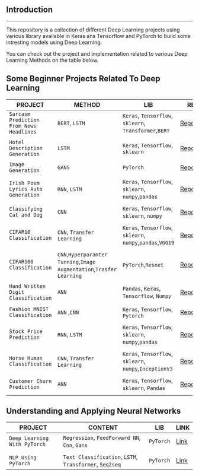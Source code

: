 
## Introduction
---

This repository is a collection of different  Deep Learning projects using various library available in Keras ans Tensorflow and PyTorch to build some intresting models using Deep Learning.

You can check  out the project and implementation related to various  Deep Learning Methods on the table below.


## Some Beginner Projects Related To Deep Learning
|__PROJECT__|__METHOD__|__LIB__|__REPO__|
|-|-|-|-|
|`Sarcasm Prediction From News Headlines`|`BERT`, `LSTM` |`Keras`, `Tensorflow`, `sklearn`, `Transformer`,`BERT`|[Repository](https://github.com/soumyajit4419/Deep_Learning_Projects/tree/master/Sarcasm_Prediction_News_Headlines%20%5BRNN%20%E2%81%84%20LSTM%5D)|
| | | | |
|`Hotel Description Generation`| `LSTM` |`Keras`, `Tensorflow`, `sklearn`|[Repository](https://github.com/soumyajit4419/Deep_Learning_Projects/tree/master/Hotel_Description_Generation%20%5BLSTM%5D)|
| | | | |
|`Image Generation`|`GANS` |`PyTorch`|[Repository](https://github.com/soumyajit4419/Deep_Learning_Projects/tree/master/Image_Generation%5BCNN%20%E2%81%84%20GAN%5D)|
| | | | |
|`Irish Poem Lyrics Auto Generation`|`RNN`, `LSTM` |`Keras`, `Tensorflow`, `sklearn`, `numpy`,`pandas`|[Repository](https://github.com/soumyajit4419/Deep_Learning_Projects/tree/master/Irish_Poem_Lyrics_Generation%20%5BRNN%20%E2%81%84%20LSTM%5D)|
| | | | |
|`Classifying Cat and Dog`|`CNN` |`Keras`, `Tensorflow`, `sklearn`, `numpy`|[Repository](https://github.com/soumyajit4419/Deep_Learning_Projects/tree/master/Cat_Dog_Classification%20%5BCNN%5D)|
| | | | |
|`CIFAR10 Classification`|`CNN`, `Transfer Learning` |`Keras`, `Tensorflow`, `sklearn`, `numpy`,`pandas`,`VGG19`|[Repository](https://github.com/soumyajit4419/Deep_Learning_Projects/tree/master/CIFAR10_Classification%20%5BCNN%5D)|
| | | | |
|`CIFAR100 Classification`|`CNN`,`Hyperparamter Tunning`,`Image Augmentation`,`Trasfer Learning` |`PyTorch`,`Resnet`|[Repository](https://github.com/soumyajit4419/Deep_Learning_Projects/tree/master/Cifar_100_%5BImproving%20Accuracy%20Step%20by%20Step%20using%20Pytorch%5D)|
| | | | |
|`Hand Written Digit Classification`|`ANN`|`Pandas`, `Keras`, `Tensorflow`, `Numpy`|[Repository](https://github.com/soumyajit4419/Deep_Learning_Projects/tree/master/Digit_Classification%20%5BANN%5D)|
| | | | |
|`Fashion MNIST Classification`|`ANN` ,`CNN` |`Keras`, `Tensorflow`, `Pytorch`|[Repository](https://github.com/soumyajit4419/Deep_Learning_Projects/tree/master/Fashion_MNIST_Classification%20%5BANN%5D)|
| | | | |
|`Stock Price Prediction`|`RNN`, `LSTM` |`Keras`, `Tensorflow`, `sklearn`, `numpy`,`pandas`|[Repository](https://github.com/soumyajit4419/Deep_Learning_Projects/tree/master/Google_Stock_Price_Prediction%20%5BRNN%20%E2%81%84%20LSTM%5D)|
| | | | |
|`Horse Human Classification`|`CNN`, `Transfer Learning` |`Keras`, `Tensorflow`, `sklearn`, `numpy`,`InceptionV3`|[Repository](https://github.com/soumyajit4419/Deep_Learning_Projects/tree/master/Horse_Human_Classifier%20%5BCNN%20%E2%81%84%20Transfer_Learning%5D)|
| | | | |
|`Customer Churn Prediction`|`ANN` |`Keras`, `Tensorflow`, `sklearn`, `Pandas`|[Repository](https://github.com/soumyajit4419/Deep_Learning_Projects/tree/master/Customer_exit_prediction%20%5BANN%5D)|
| | | | |


## Understanding and Applying Neural Networks 
|__PROJECT__|__CONTENT__|__LIB__|__LINK__|
|-|-|-|-|
|`Deep Learning With PyTorch`|`Regression`, `FeedForward NN`, `Cnn`, `Gans` |`PyTorch`|[Link](https://github.com/soumyajit4419/Deep_Learning_Projects/tree/master/DeepLearning_With_PyTorch)|
| | | | |
|`NLP Using PyTorch`|`Text Classification`, `LSTM`, `Transformer`, `Seq2seq` |`PyTorch`|[Link](https://github.com/soumyajit4419/Deep_Learning_Projects/tree/master/NLP_With_PyTorch)|